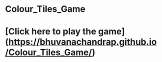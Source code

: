 # Colour_Tiles_Game
# [Click here to play the game] (https://bhuvanachandrap.github.io/Colour_Tiles_Game/)
